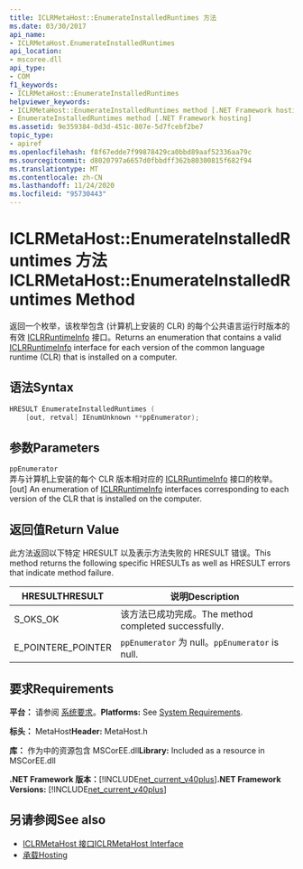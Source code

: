 ```yaml
---
title: ICLRMetaHost::EnumerateInstalledRuntimes 方法
ms.date: 03/30/2017
api_name:
- ICLRMetaHost.EnumerateInstalledRuntimes
api_location:
- mscoree.dll
api_type:
- COM
f1_keywords:
- ICLRMetaHost::EnumerateInstalledRuntimes
helpviewer_keywords:
- ICLRMetaHost::EnumerateInstalledRuntimes method [.NET Framework hosting]
- EnumerateInstalledRuntimes method [.NET Framework hosting]
ms.assetid: 9e359384-0d3d-451c-807e-5d7fcebf2be7
topic_type:
- apiref
ms.openlocfilehash: f8f67edde7f99878429ca0bbd89aaf52336aa79c
ms.sourcegitcommit: d8020797a6657d0fbbdff362b80300815f682f94
ms.translationtype: MT
ms.contentlocale: zh-CN
ms.lasthandoff: 11/24/2020
ms.locfileid: "95730443"
---
```

# <a name="iclrmetahostenumerateinstalledruntimes-method"></a><span data-ttu-id="897e6-102">ICLRMetaHost::EnumerateInstalledRuntimes 方法</span><span class="sxs-lookup"><span data-stu-id="897e6-102">ICLRMetaHost::EnumerateInstalledRuntimes Method</span></span>

<span data-ttu-id="897e6-103">返回一个枚举，该枚举包含 (计算机上安装的 CLR) 的每个公共语言运行时版本的有效 [ICLRRuntimeInfo](iclrruntimeinfo-interface.md) 接口。</span><span class="sxs-lookup"><span data-stu-id="897e6-103">Returns an enumeration that contains a valid [ICLRRuntimeInfo](iclrruntimeinfo-interface.md) interface for each version of the common language runtime (CLR) that is installed on a computer.</span></span>  
  
## <a name="syntax"></a><span data-ttu-id="897e6-104">语法</span><span class="sxs-lookup"><span data-stu-id="897e6-104">Syntax</span></span>  
  
```cpp  
HRESULT EnumerateInstalledRuntimes (  
    [out, retval] IEnumUnknown **ppEnumerator);  
```  
  
## <a name="parameters"></a><span data-ttu-id="897e6-105">参数</span><span class="sxs-lookup"><span data-stu-id="897e6-105">Parameters</span></span>  

 `ppEnumerator`  
 <span data-ttu-id="897e6-106">弄与计算机上安装的每个 CLR 版本相对应的 [ICLRRuntimeInfo](iclrruntimeinfo-interface.md) 接口的枚举。</span><span class="sxs-lookup"><span data-stu-id="897e6-106">[out] An enumeration of [ICLRRuntimeInfo](iclrruntimeinfo-interface.md) interfaces corresponding to each version of the CLR that is installed on the computer.</span></span>  
  
## <a name="return-value"></a><span data-ttu-id="897e6-107">返回值</span><span class="sxs-lookup"><span data-stu-id="897e6-107">Return Value</span></span>  

 <span data-ttu-id="897e6-108">此方法返回以下特定 HRESULT 以及表示方法失败的 HRESULT 错误。</span><span class="sxs-lookup"><span data-stu-id="897e6-108">This method returns the following specific HRESULTs as well as HRESULT errors that indicate method failure.</span></span>  
  
|<span data-ttu-id="897e6-109">HRESULT</span><span class="sxs-lookup"><span data-stu-id="897e6-109">HRESULT</span></span>|<span data-ttu-id="897e6-110">说明</span><span class="sxs-lookup"><span data-stu-id="897e6-110">Description</span></span>|  
|-------------|-----------------|  
|<span data-ttu-id="897e6-111">S_OK</span><span class="sxs-lookup"><span data-stu-id="897e6-111">S_OK</span></span>|<span data-ttu-id="897e6-112">该方法已成功完成。</span><span class="sxs-lookup"><span data-stu-id="897e6-112">The method completed successfully.</span></span>|  
|<span data-ttu-id="897e6-113">E_POINTER</span><span class="sxs-lookup"><span data-stu-id="897e6-113">E_POINTER</span></span>|<span data-ttu-id="897e6-114">`ppEnumerator` 为 null。</span><span class="sxs-lookup"><span data-stu-id="897e6-114">`ppEnumerator` is null.</span></span>|  
  
## <a name="requirements"></a><span data-ttu-id="897e6-115">要求</span><span class="sxs-lookup"><span data-stu-id="897e6-115">Requirements</span></span>  

 <span data-ttu-id="897e6-116">**平台：** 请参阅 [系统要求](../../get-started/system-requirements.md)。</span><span class="sxs-lookup"><span data-stu-id="897e6-116">**Platforms:** See [System Requirements](../../get-started/system-requirements.md).</span></span>  
  
 <span data-ttu-id="897e6-117">**标头：** MetaHost</span><span class="sxs-lookup"><span data-stu-id="897e6-117">**Header:** MetaHost.h</span></span>  
  
 <span data-ttu-id="897e6-118">**库：** 作为中的资源包含 MSCorEE.dll</span><span class="sxs-lookup"><span data-stu-id="897e6-118">**Library:** Included as a resource in MSCorEE.dll</span></span>  
  
 <span data-ttu-id="897e6-119">**.NET Framework 版本：**[!INCLUDE[net_current_v40plus](../../../../includes/net-current-v40plus-md.md)]</span><span class="sxs-lookup"><span data-stu-id="897e6-119">**.NET Framework Versions:** [!INCLUDE[net_current_v40plus](../../../../includes/net-current-v40plus-md.md)]</span></span>  
  
## <a name="see-also"></a><span data-ttu-id="897e6-120">另请参阅</span><span class="sxs-lookup"><span data-stu-id="897e6-120">See also</span></span>

- [<span data-ttu-id="897e6-121">ICLRMetaHost 接口</span><span class="sxs-lookup"><span data-stu-id="897e6-121">ICLRMetaHost Interface</span></span>](iclrmetahost-interface.md)
- [<span data-ttu-id="897e6-122">承载</span><span class="sxs-lookup"><span data-stu-id="897e6-122">Hosting</span></span>](index.md)
